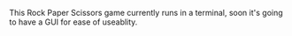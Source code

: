 This Rock Paper Scissors game currently runs in a terminal, soon it's going to have a GUI for ease of useablity.


